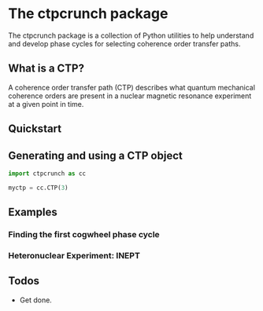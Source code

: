 # The ctpcrunch package

The ctpcrunch package is a collection of Python utilities to help understand and develop phase cycles for selecting coherence order transfer paths.

## What is a CTP?

A coherence order transfer path (CTP) describes what quantum mechanical coherence orders are present in a nuclear magnetic resonance experiment at a given point in time.


## Quickstart

## Generating and using a CTP object

```python
import ctpcrunch as cc

myctp = cc.CTP(3)

```

## Examples

### Finding the first cogwheel phase cycle

### Heteronuclear Experiment: INEPT


## Todos

- Get done.